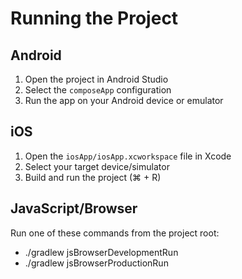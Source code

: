 # Running the Project

## Android

1. Open the project in Android Studio
2. Select the `composeApp` configuration
3. Run the app on your Android device or emulator

## iOS

1. Open the `iosApp/iosApp.xcworkspace` file in Xcode
2. Select your target device/simulator
3. Build and run the project (⌘ + R)

## JavaScript/Browser

Run one of these commands from the project root:

- ./gradlew jsBrowserDevelopmentRun
- ./gradlew jsBrowserProductionRun
